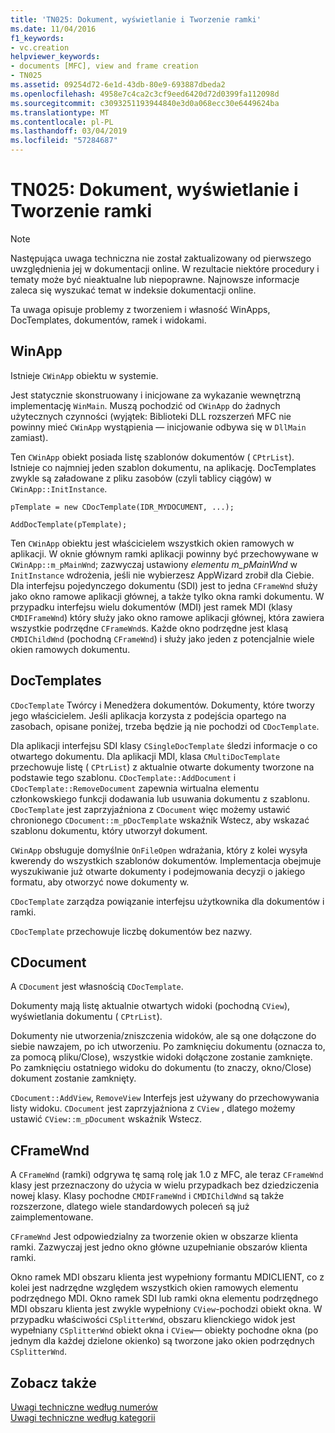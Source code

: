 ```yaml
---
title: 'TN025: Dokument, wyświetlanie i Tworzenie ramki'
ms.date: 11/04/2016
f1_keywords:
- vc.creation
helpviewer_keywords:
- documents [MFC], view and frame creation
- TN025
ms.assetid: 09254d72-6e1d-43db-80e9-693887dbeda2
ms.openlocfilehash: 4958e7c4ca2c3cf9eed6420d72d0399fa112098d
ms.sourcegitcommit: c3093251193944840e3d0a068ecc30e6449624ba
ms.translationtype: MT
ms.contentlocale: pl-PL
ms.lasthandoff: 03/04/2019
ms.locfileid: "57284687"
---
```

# <a name="tn025-document-view-and-frame-creation"></a>TN025: Dokument, wyświetlanie i Tworzenie ramki

> [!NOTE]
>  Następująca uwaga techniczna nie został zaktualizowany od pierwszego uwzględnienia jej w dokumentacji online. W rezultacie niektóre procedury i tematy może być nieaktualne lub niepoprawne. Najnowsze informacje zaleca się wyszukać temat w indeksie dokumentacji online.

Ta uwaga opisuje problemy z tworzeniem i własność WinApps, DocTemplates, dokumentów, ramek i widokami.

## <a name="winapp"></a>WinApp

Istnieje `CWinApp` obiektu w systemie.

Jest statycznie skonstruowany i inicjowane za wykazanie wewnętrzną implementację `WinMain`. Muszą pochodzić od `CWinApp` do żadnych użytecznych czynności (wyjątek: Biblioteki DLL rozszerzeń MFC nie powinny mieć `CWinApp` wystąpienia — inicjowanie odbywa się w `DllMain` zamiast).

Ten `CWinApp` obiekt posiada listę szablonów dokumentów ( `CPtrList`). Istnieje co najmniej jeden szablon dokumentu, na aplikację. DocTemplates zwykle są załadowane z pliku zasobów (czyli tablicy ciągów) w `CWinApp::InitInstance`.

```
pTemplate = new CDocTemplate(IDR_MYDOCUMENT, ...);

AddDocTemplate(pTemplate);
```

Ten `CWinApp` obiektu jest właścicielem wszystkich okien ramowych w aplikacji. W oknie głównym ramki aplikacji powinny być przechowywane w `CWinApp::m_pMainWnd`; zazwyczaj ustawiony *elementu m_pMainWnd* w `InitInstance` wdrożenia, jeśli nie wybierzesz AppWizard zrobił dla Ciebie. Dla interfejsu pojedynczego dokumentu (SDI) jest to jedna `CFrameWnd` służy jako okno ramowe aplikacji głównej, a także tylko okna ramki dokumentu. W przypadku interfejsu wielu dokumentów (MDI) jest ramek MDI (klasy `CMDIFrameWnd`) który służy jako okno ramowe aplikacji głównej, która zawiera wszystkie podrzędne `CFrameWnd`s. Każde okno podrzędne jest klasą `CMDIChildWnd` (pochodną `CFrameWnd`) i służy jako jeden z potencjalnie wiele okien ramowych dokumentu.

## <a name="doctemplates"></a>DocTemplates

`CDocTemplate` Twórcy i Menedżera dokumentów. Dokumenty, które tworzy jego właścicielem. Jeśli aplikacja korzysta z podejścia opartego na zasobach, opisane poniżej, trzeba będzie ją nie pochodzi od `CDocTemplate`.

Dla aplikacji interfejsu SDI klasy `CSingleDocTemplate` śledzi informacje o co otwartego dokumentu. Dla aplikacji MDI, klasa `CMultiDocTemplate` przechowuje listę ( `CPtrList`) z aktualnie otwarte dokumenty tworzone na podstawie tego szablonu. `CDocTemplate::AddDocument` i `CDocTemplate::RemoveDocument` zapewnia wirtualna elementu członkowskiego funkcji dodawania lub usuwania dokumentu z szablonu. `CDocTemplate` jest zaprzyjaźniona z `CDocument` więc możemy ustawić chronionego `CDocument::m_pDocTemplate` wskaźnik Wstecz, aby wskazać szablonu dokumentu, który utworzył dokument.

`CWinApp` obsługuje domyślnie `OnFileOpen` wdrażania, który z kolei wysyła kwerendy do wszystkich szablonów dokumentów. Implementacja obejmuje wyszukiwanie już otwarte dokumenty i podejmowania decyzji o jakiego formatu, aby otworzyć nowe dokumenty w.

`CDocTemplate` zarządza powiązanie interfejsu użytkownika dla dokumentów i ramki.

`CDocTemplate` przechowuje liczbę dokumentów bez nazwy.

## <a name="cdocument"></a>CDocument

A `CDocument` jest własnością `CDocTemplate`.

Dokumenty mają listę aktualnie otwartych widoki (pochodną `CView`), wyświetlania dokumentu ( `CPtrList`).

Dokumenty nie utworzenia/zniszczenia widoków, ale są one dołączone do siebie nawzajem, po ich utworzeniu. Po zamknięciu dokumentu (oznacza to, za pomocą pliku/Close), wszystkie widoki dołączone zostanie zamknięte. Po zamknięciu ostatniego widoku do dokumentu (to znaczy, okno/Close) dokument zostanie zamknięty.

`CDocument::AddView`, `RemoveView` Interfejs jest używany do przechowywania listy widoku. `CDocument` jest zaprzyjaźniona z `CView` , dlatego możemy ustawić `CView::m_pDocument` wskaźnik Wstecz.

## <a name="cframewnd"></a>CFrameWnd

A `CFrameWnd` (ramki) odgrywa tę samą rolę jak 1.0 z MFC, ale teraz `CFrameWnd` klasy jest przeznaczony do użycia w wielu przypadkach bez dziedziczenia nowej klasy. Klasy pochodne `CMDIFrameWnd` i `CMDIChildWnd` są także rozszerzone, dlatego wiele standardowych poleceń są już zaimplementowane.

`CFrameWnd` Jest odpowiedzialny za tworzenie okien w obszarze klienta ramki. Zazwyczaj jest jedno okno główne uzupełnianie obszarów klienta ramki.

Okno ramek MDI obszaru klienta jest wypełniony formantu MDICLIENT, co z kolei jest nadrzędne względem wszystkich okien ramowych elementu podrzędnego MDI. Okno ramek SDI lub ramki okna elementu podrzędnego MDI obszaru klienta jest zwykle wypełniony `CView`-pochodzi obiekt okna. W przypadku właściwości `CSplitterWnd`, obszaru klienckiego widok jest wypełniany `CSplitterWnd` obiekt okna i `CView`— obiekty pochodne okna (po jednym dla każdej dzielone okienko) są tworzone jako okien podrzędnych `CSplitterWnd`.

## <a name="see-also"></a>Zobacz także

[Uwagi techniczne według numerów](../mfc/technical-notes-by-number.md)<br/>
[Uwagi techniczne według kategorii](../mfc/technical-notes-by-category.md)
